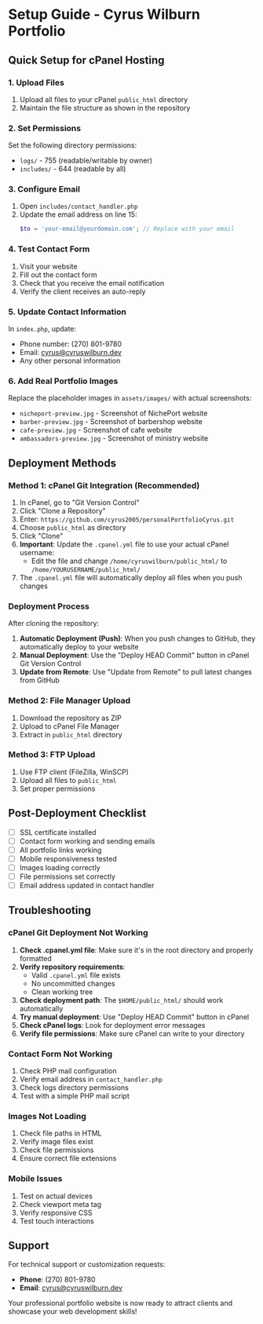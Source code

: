 # Setup Guide - Cyrus Wilburn Portfolio

## Quick Setup for cPanel Hosting

### 1. Upload Files
1. Upload all files to your cPanel `public_html` directory
2. Maintain the file structure as shown in the repository

### 2. Set Permissions
Set the following directory permissions:
- `logs/` - 755 (readable/writable by owner)
- `includes/` - 644 (readable by all)

### 3. Configure Email
1. Open `includes/contact_handler.php`
2. Update the email address on line 15:
   ```php
   $to = 'your-email@yourdomain.com'; // Replace with your email
   ```

### 4. Test Contact Form
1. Visit your website
2. Fill out the contact form
3. Check that you receive the email notification
4. Verify the client receives an auto-reply

### 5. Update Contact Information
In `index.php`, update:
- Phone number: (270) 801-9780
- Email: cyrus@cyruswilburn.dev
- Any other personal information

### 6. Add Real Portfolio Images
Replace the placeholder images in `assets/images/` with actual screenshots:
- `nicheport-preview.jpg` - Screenshot of NichePort website
- `barber-preview.jpg` - Screenshot of barbershop website
- `cafe-preview.jpg` - Screenshot of cafe website
- `ambassadors-preview.jpg` - Screenshot of ministry website

## Deployment Methods

### Method 1: cPanel Git Integration (Recommended)
1. In cPanel, go to "Git Version Control"
2. Click "Clone a Repository"
3. Enter: `https://github.com/cyrus2005/personalPortfolioCyrus.git`
4. Choose `public_html` as directory
5. Click "Clone"
6. **Important**: Update the `.cpanel.yml` file to use your actual cPanel username:
   - Edit the file and change `/home/cyruswilburn/public_html/` to `/home/YOURUSERNAME/public_html/`
7. The `.cpanel.yml` file will automatically deploy all files when you push changes

### Deployment Process
After cloning the repository:
1. **Automatic Deployment (Push)**: When you push changes to GitHub, they automatically deploy to your website
2. **Manual Deployment**: Use the "Deploy HEAD Commit" button in cPanel Git Version Control
3. **Update from Remote**: Use "Update from Remote" to pull latest changes from GitHub

### Method 2: File Manager Upload
1. Download the repository as ZIP
2. Upload to cPanel File Manager
3. Extract in `public_html` directory

### Method 3: FTP Upload
1. Use FTP client (FileZilla, WinSCP)
2. Upload all files to `public_html`
3. Set proper permissions

## Post-Deployment Checklist

- [ ] SSL certificate installed
- [ ] Contact form working and sending emails
- [ ] All portfolio links working
- [ ] Mobile responsiveness tested
- [ ] Images loading correctly
- [ ] File permissions set correctly
- [ ] Email address updated in contact handler

## Troubleshooting

### cPanel Git Deployment Not Working
1. **Check .cpanel.yml file**: Make sure it's in the root directory and properly formatted
2. **Verify repository requirements**:
   - Valid `.cpanel.yml` file exists
   - No uncommitted changes
   - Clean working tree
3. **Check deployment path**: The `$HOME/public_html/` should work automatically
4. **Try manual deployment**: Use "Deploy HEAD Commit" button in cPanel
5. **Check cPanel logs**: Look for deployment error messages
6. **Verify file permissions**: Make sure cPanel can write to your directory

### Contact Form Not Working
1. Check PHP mail configuration
2. Verify email address in `contact_handler.php`
3. Check logs directory permissions
4. Test with a simple PHP mail script

### Images Not Loading
1. Check file paths in HTML
2. Verify image files exist
3. Check file permissions
4. Ensure correct file extensions

### Mobile Issues
1. Test on actual devices
2. Check viewport meta tag
3. Verify responsive CSS
4. Test touch interactions

## Support

For technical support or customization requests:
- **Phone**: (270) 801-9780
- **Email**: cyrus@cyruswilburn.dev

Your professional portfolio website is now ready to attract clients and showcase your web development skills!